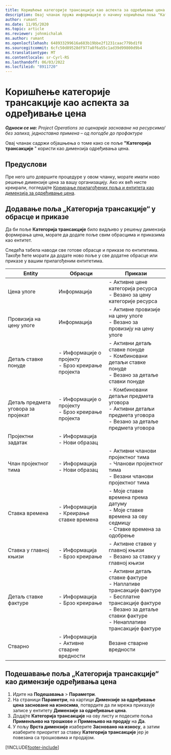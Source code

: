```yaml
---
title: Коришћење категорије трансакције као аспекта за одређивање цена
description: Овај чланак пружа информације о начину коришћења поља "Категорија трансакције" као димензије цена.
author: rumant
ms.date: 11/05/2020
ms.topic: article
ms.reviewer: johnmichalak
ms.author: rumant
ms.openlocfilehash: 648933299616a683b19bbe2f1231caac779bd1f8
ms.sourcegitcommit: 6cfc50d89528df977a8f6a55c1ad39d99800d9b4
ms.translationtype: MT
ms.contentlocale: sr-Cyrl-RS
ms.lasthandoff: 06/03/2022
ms.locfileid: "8911720"
---
```

# <a name="use-transaction-category-as-a-pricing-dimension"></a>Коришћење категорије трансакције као аспекта за одређивање цена


_**Односи се на:** Project Operations за сценарије засноване на ресурсима/без залиха, једноставна примена – од погодбе до профактуре_


Овај чланак садржи објашњења о томе како се поље **"Категорија трансакције** " користи као димензија одређивања цена. 

## <a name="prerequisites"></a>Предуслови
Пре него што довршите процедуре у овом чланку, морате имати ново решење димензије цена за вашу организацију. Ако их већ нисте креирали, погледајте [Креирање прилагођених поља и ентитета као димензија за одређивање цена](create-custom-fields-entities-pricing-dimensions.md).

## <a name="add-the-transaction-category-field-to-forms-and-views"></a>Додавање поља „Категорија трансакције“ у обрасце и приказе
Да би поље **Категорија трансакције** било видљиво у решењу димензија формирања цена, морате да додате поље свим обрасцима и приказима као ентитет.

Следећа табела наводи све готове обрасце и приказе по ентитетима. Такође ћете морати да додате ново поље у све додатне обрасце или приказе у вашим прилагођеним ентитетима.

|  Entity        | Обрасци     |Прикази        |
| ------------------------------|---------------------------------|----------------------------------|
|  Цена улоге| Информација |- Активне цене категорија ресурса<br> - Везано за цену категорије ресурса |
|  Провизија на цену улоге| Информација|- Активне провизије на цену улоге<br>- Везано за провизију на цену улоге |
|  Детаљ ставке понуде|- Информације о пројекту<br>- Брзо креирање пројекта| - Активни детаљ ставке понуде<br>- Комбиновани детаљи ставке понуде<br>- Везано за детаље ставки понуде |
|  Детаљ предмета уговора за пројекат|- Информације о пројекту<br>- Брзо креирање пројекта|- Комбиновани детаљи предмета уговора<br>- Активни детаљи предмета уговора<br>- Везано за детаље предмета уговора |
|  Пројектни задатак|- Информација<br>- Нови образац| &nbsp; |
|  Члан пројектног тима|- Информација<br>- Нови образац|- Активни чланови пројектног тима<br>- Чланови пројектног тима<br>- Везани чланови пројектног тима |
|  Ставка времена|- Информација<br>- Креирање ставке времена|- Моје ставке времена према датуму<br>- Моје ставке времена за ову седмицу<br>- Ставке времена за одобрење|
|  Ставка у главној књизи|- Информација<br>- Брзо креирање|- Активне ставке у главној књизи<br>- Везано за ставку у главној књизи|
|  Детаљ ставке фактуре|- Информација<br>- Брзо креирање|- Активни детаљ ставке фактуре<br>- Наплативе трансакције фактуре<br>- Бесплатне трансакције фактуре<br>- Везано за детаље ставки фактуре <br>- Ненаплативе трансакције фактуре|
|  Стварно|- Информација<br>- Активне стварне вредности| Везане стварне вредности |

## <a name="set-up-the-transaction-category-field-as-a-pricing-dimension"></a>Подешавање поља „Категорија трансакције“ као димензије одређивања цена

1. Идите на **Подешавања** > **Параметри**. 
2. На страници **Параметри**, на картици **Димензије за одређивање цена засноване на износима**, потврдите да ли мрежа приказује записе у ентитету **Димензије за одређивање цена**.
3. Додајте **Категорија трансакције** на ову листу и подесите поља **Применљиво на трошкове** и **Примењиво на продају** на **Да**.
4. У пољу **Врста димензије** изаберите **Засновано на износу**, а затим изаберите приоритет за ставку **Категорија трансакције** јер је повезана са трошковима и продајом.


[!INCLUDE[footer-include](../includes/footer-banner.md)]